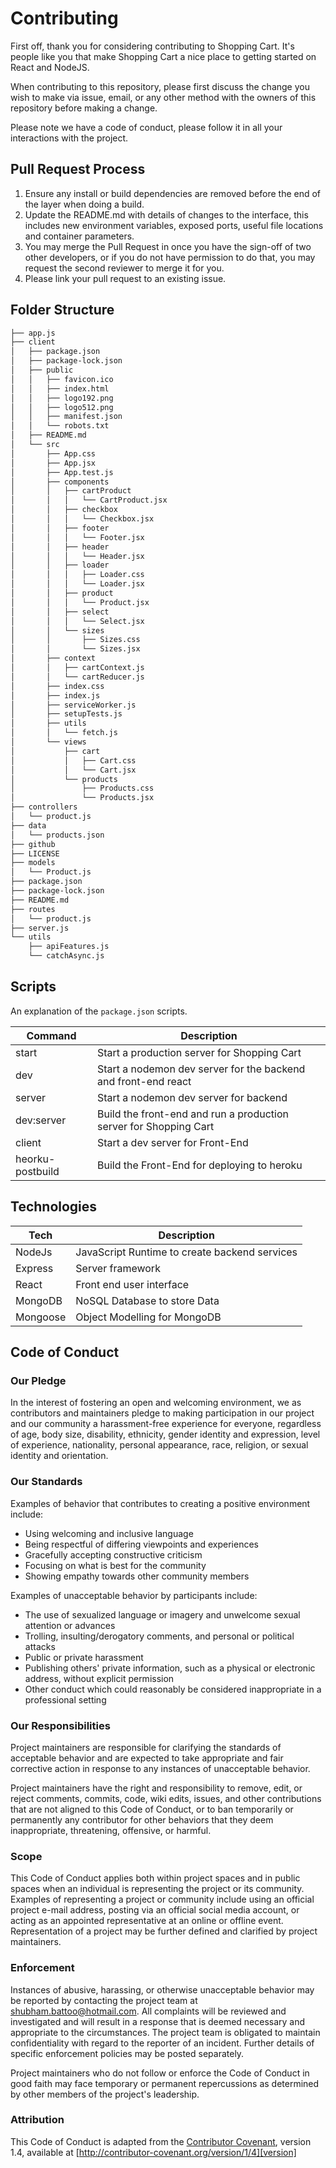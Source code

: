 # Contributing

First off, thank you for considering contributing to Shopping Cart. It's people like you that make Shopping Cart a nice place to getting started on React and NodeJS.

When contributing to this repository, please first discuss the change you wish to make via issue,
email, or any other method with the owners of this repository before making a change. 

Please note we have a code of conduct, please follow it in all your interactions with the project.

## Pull Request Process

1. Ensure any install or build dependencies are removed before the end of the layer when doing a 
   build.
1. Update the README.md with details of changes to the interface, this includes new environment 
   variables, exposed ports, useful file locations and container parameters.
1. You may merge the Pull Request in once you have the sign-off of two other developers, or if you 
   do not have permission to do that, you may request the second reviewer to merge it for you.
1. Please link your pull request to an existing issue.

## Folder Structure

```bash
├── app.js
├── client
│   ├── package.json
│   ├── package-lock.json
│   ├── public
│   │   ├── favicon.ico
│   │   ├── index.html
│   │   ├── logo192.png
│   │   ├── logo512.png
│   │   ├── manifest.json
│   │   └── robots.txt
│   ├── README.md
│   └── src
│       ├── App.css
│       ├── App.jsx
│       ├── App.test.js
│       ├── components
│       │   ├── cartProduct
│       │   │   └── CartProduct.jsx
│       │   ├── checkbox
│       │   │   └── Checkbox.jsx
│       │   ├── footer
│       │   │   └── Footer.jsx
│       │   ├── header
│       │   │   └── Header.jsx
│       │   ├── loader
│       │   │   ├── Loader.css
│       │   │   └── Loader.jsx
│       │   ├── product
│       │   │   └── Product.jsx
│       │   ├── select
│       │   │   └── Select.jsx
│       │   └── sizes
│       │       ├── Sizes.css
│       │       └── Sizes.jsx
│       ├── context
│       │   ├── cartContext.js
│       │   └── cartReducer.js
│       ├── index.css
│       ├── index.js
│       ├── serviceWorker.js
│       ├── setupTests.js
│       ├── utils
│       │   └── fetch.js
│       └── views
│           ├── cart
│           │   ├── Cart.css
│           │   └── Cart.jsx
│           └── products
│               ├── Products.css
│               └── Products.jsx
├── controllers
│   └── product.js
├── data
│   └── products.json
├── github
├── LICENSE
├── models
│   └── Product.js
├── package.json
├── package-lock.json
├── README.md
├── routes
│   └── product.js
├── server.js
└── utils
    ├── apiFeatures.js
    └── catchAsync.js
```

## Scripts

An explanation of the `package.json` scripts.

| Command         | Description                                                       |
| --------------- | ------------------------------------------------------------------|
| start           | Start a production server for Shopping Cart                       |
| dev             | Start a nodemon dev server for the backend and front-end react    |
| server          | Start a nodemon dev server for backend                            |
| dev:server      | Build the front-end and run a production server for Shopping Cart |
| client          | Start a dev server for Front-End                                  |
| heorku-postbuild| Build the Front-End for deploying to heroku                       |

## Technologies

| Tech            | Description                                   |
| --------------- | --------------------------------------------- |
| NodeJs          | JavaScript Runtime to create backend services |
| Express         | Server framework                              |
| React           | Front end user interface                      |
| MongoDB         | NoSQL Database to store Data                  |
| Mongoose        | Object Modelling for MongoDB                  |

## Code of Conduct

### Our Pledge

In the interest of fostering an open and welcoming environment, we as
contributors and maintainers pledge to making participation in our project and
our community a harassment-free experience for everyone, regardless of age, body
size, disability, ethnicity, gender identity and expression, level of experience,
nationality, personal appearance, race, religion, or sexual identity and
orientation.

### Our Standards

Examples of behavior that contributes to creating a positive environment
include:

* Using welcoming and inclusive language
* Being respectful of differing viewpoints and experiences
* Gracefully accepting constructive criticism
* Focusing on what is best for the community
* Showing empathy towards other community members

Examples of unacceptable behavior by participants include:

* The use of sexualized language or imagery and unwelcome sexual attention or
advances
* Trolling, insulting/derogatory comments, and personal or political attacks
* Public or private harassment
* Publishing others' private information, such as a physical or electronic
  address, without explicit permission
* Other conduct which could reasonably be considered inappropriate in a
  professional setting

### Our Responsibilities

Project maintainers are responsible for clarifying the standards of acceptable
behavior and are expected to take appropriate and fair corrective action in
response to any instances of unacceptable behavior.

Project maintainers have the right and responsibility to remove, edit, or
reject comments, commits, code, wiki edits, issues, and other contributions
that are not aligned to this Code of Conduct, or to ban temporarily or
permanently any contributor for other behaviors that they deem inappropriate,
threatening, offensive, or harmful.

### Scope

This Code of Conduct applies both within project spaces and in public spaces
when an individual is representing the project or its community. Examples of
representing a project or community include using an official project e-mail
address, posting via an official social media account, or acting as an appointed
representative at an online or offline event. Representation of a project may be
further defined and clarified by project maintainers.

### Enforcement

Instances of abusive, harassing, or otherwise unacceptable behavior may be
reported by contacting the project team at shubham.battoo@hotmail.com. All
complaints will be reviewed and investigated and will result in a response that
is deemed necessary and appropriate to the circumstances. The project team is
obligated to maintain confidentiality with regard to the reporter of an incident.
Further details of specific enforcement policies may be posted separately.

Project maintainers who do not follow or enforce the Code of Conduct in good
faith may face temporary or permanent repercussions as determined by other
members of the project's leadership.

### Attribution

This Code of Conduct is adapted from the [Contributor Covenant][homepage], version 1.4,
available at [http://contributor-covenant.org/version/1/4][version]

[homepage]: http://contributor-covenant.org
[version]: http://contributor-covenant.org/version/1/4/
